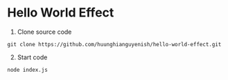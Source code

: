

# Hello World Effect

1. Clone source code

```shell
git clone https://github.com/huunghianguyenish/hello-world-effect.git
```
2. Start code

```shell
node index.js
```
